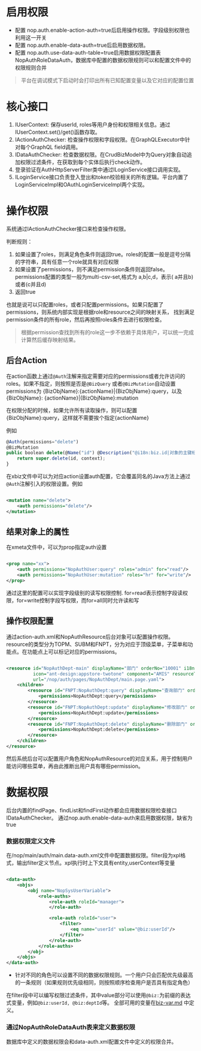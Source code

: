 # 启用权限

* 配置 nop.auth.enable-action-auth=true后启用操作权限。字段级别权限也利用这一开关
* 配置 nop.auth.enable-data-auth=true后启用数据权限。
* 配置 nop.auth.use-data-auth-table=true启用数据权限配置表 NopAuthRoleDataAuth，数据库中配置的数据权限规则可以和配置文件中的权限规则合并

> 平台在调试模式下启动时会打印出所有已知配置变量以及它对应的配置位置

# 核心接口

1. IUserContext: 保存userId, roles等用户身份和权限相关信息。通过IUserContext.set()/get()函数存取。
2. IActionAuthChecker: 检查操作权限和字段权限。在GraphQLExecutor中针对每个GraphQL field调用。
3. IDataAuthChecker: 检查数据权限。在CrudBizModel中为Query对象自动追加权限过滤条件，在获取到每个实体后执行check动作。
4. 登录验证在AuthHttpServerFilter类中通过ILoginService接口调用实现。
5. ILoginService接口负责登入登出和token校验相关的所有逻辑。平台内置了LoginServiceImpl和OAuthLoginServiceImpl两个实现。

# 操作权限

系统通过IActionAuthChecker接口来检查操作权限。

判断规则：

1. 如果设置了roles，则满足角色条件则返回true。roles的配置一般是逗号分隔的字符串，具有任意一个role就具有对应权限
2. 如果设置了permissions，则不满足permission条件则返回false。permissions配置的类型一般为multi-csv-set,格式为 a,b|c,d，表示(
   a并且b)或者(c并且d)
3. 返回true

也就是说可以只配置roles，或者只配置permissions。如果只配置了permissions，则系统内部实现是根据role和resource之间的映射关系，
找到满足permission条件的所有role，然后再按照roles条件去进行权限检查。

> 根据permission查找到所有的role这一步不依赖于具体用户，可以统一完成计算然后缓存映射结果。

## 后台Action

在action函数上通过`@Auth`注解来指定需要对应的permissions或者允许访问的roles。如果不指定，则按照是否是`@BizQuery`
或者`@BizMutation`自动设置permissions为 {BizObjName}:{actionName}|{BizObjName}:query，以及{BizObjName}:
{actionName}|{BizObjName}:mutation

在权限分配的时候，如果允许所有读取操作，则可以配置 {BizObjName}:query，这样就不需要挨个指定{actionName}

例如

````javascript
@Auth(permissions="delete")
@BizMutation
public boolean delete(@Name("id") @Description("@i18n:biz.id|对象的主键标识") String id, IServiceContext context) {
    return super.delete(id, context);
}
````

在xbiz文件中可以为对应action设置auth配置，它会覆盖同名的Java方法上通过`@Auth`注解引入的权限设置。例如

````xml

<mutation name="delete">
    <auth permissions="delete"/>
</mutation>
````

## 结果对象上的属性

在xmeta文件中，可以为prop指定auth设置

```xml

<prop name="xx">
    <auth permissions="NopAuthUser:query" roles="admin" for="read"/>
    <auth permissions="NopAuthUser:mutation" roles="hr" for="write"/>
</prop>
```

通过这里的配置可以实现字段级别的读写权限控制. for=read表示控制字段读权限，for=write控制字段写权限，而for=all同时允许读和写

## 操作权限配置

通过action-auth.xml和NopAuthResource后台对象可以配置操作权限。resource的类型分为TOPM、SUBM和FNPT，分为对应于顶级菜单，子菜单和功能点。在功能点上可以标记对应的permissions。

````xml

<resource id="NopAuthDept-main" displayName="部门" orderNo="10001" i18n-en:displayName="Department"
          icon="ant-design:appstore-twotone" component="AMIS" resourceType="SUBM"
          url="/nop/auth/pages/NopAuthDept/main.page.yaml">
    <children>
        <resource id="FNPT:NopAuthDept:query" displayName="查询部门" orderNo="10002" resourceType="FNPT">
            <permissions>NopAuthDept:query</permissions>
        </resource>
        <resource id="FNPT:NopAuthDept:update" displayName="修改部门" orderNo="10003" resourceType="FNPT">
            <permissions>NopAuthDept:update</permissions>
        </resource>
        <resource id="FNPT:NopAuthDept:delete" displayName="删除部门" orderNo="10004" resourceType="FNPT">
            <permissions>NopAuthDept:delete</permissions>
        </resource>
    </children>
</resource>
````

然后系统后台可以配置用户角色和NopAuthResource的对应关系，用于控制用户能访问哪些菜单，再由此推断出用户具有哪些permission。

# 数据权限

后台内置的findPage、findList和findFirst动作都会应用数据权限检查接口 IDataAuthChecker。
通过nop.auth.enable-data-auth来启用数据权限，缺省为true

### 数据权限定义文件

在/nop/main/auth/main.data-auth.xml文件中配置数据权限。filter段为xpl格式，输出filter定义节点。xpl执行时上下文具有entity,userContext等变量

````xml

<data-auth>
    <objs>
        <obj name="NopSysUserVariable">
            <role-auths>
                <role-auth roleId="manager">
                </role-auth>

                <role-auth roleId="user">
                    <filter>
                        <eq name="userId" value="@biz:userId"/>
                    </filter>
                </role-auth>
            </role-auths>
        </obj>
    </objs>
</data-auth>
````

* 针对不同的角色可以设置不同的数据权限规则。一个用户只会匹配优先级最高的一条规则（如果规则优先级相同，则按照顺序检查用户是否具有指定角色）

在filter段中可以编写权限过滤条件，其中value部分可以使用`@biz:`为前缀的表达式变量，例如`@biz:userId, @biz:deptId`等。
全部可用的变量在[biz-var.md](https://gitee.com/canonical-entropy/nop-entropy/blob/master/nop-biz/src/main/resources/_vfs/nop/dict/biz/biz-var.dict.yaml)
中定义。

### 通过NopAuthRoleDataAuth表来定义数据权限

数据库中定义的数据权限会和data-auth.xml配置文件中定义的权限合并。

